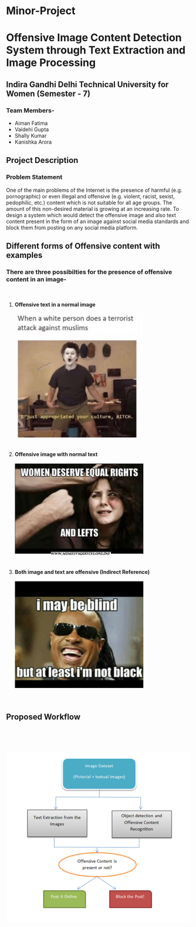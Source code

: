 # Minor-Project
# Offensive  Image  Content Detection System through Text Extraction and Image Processing


## **Indira Gandhi Delhi Technical University for Women (Semester - 7)** 

### Team Members-
<ul>
 <li>Aiman Fatima</li>
 <li>Vaidehi Gupta</li>
 <li>Shally Kumar</li>
 <li>Kanishka Arora</li>
</ul>

## Project Description

### Problem Statement

One of the main problems of the Internet is the presence of harmful (e.g. pornographic) or even illegal and offensive (e.g. violent, racist, sexist, pedophilic, etc.) content which is not suitable for all age groups. The amount of this non-desired material is growing at an increasing rate.
To design a system which would detect the offensive image and also text content present in the form of an image against social media standards and block them from posting on any social media platform.

## Different forms of Offensive content with examples

### There are three possibilties for the presence of offensive content in an image-

<ol>
 </br></br>
 <li> <b>Offensive text in a normal image</b>
      </br></br>
      <img src="images/Picture1.jpg" width="350" title="1">
 </li>
 </br></br>
 <li> <b>Offensive image with normal text</b> 
      </br></br>
      <img src="images/Picture2.jpg" width="350" title="2">
 </li>
 </br></br>
 <li> <b>Both image and text are offensive (Indirect Reference)</b>
      </br></br>
      <img src="images/Picture3.jpg" width="350" title="3">
 </li>
 </br></br>
</ol>


## Proposed Workflow

</br></br></br>
<p align = "center">
    <img src="images/image.png" width="600" title="Workflow">
</p>
